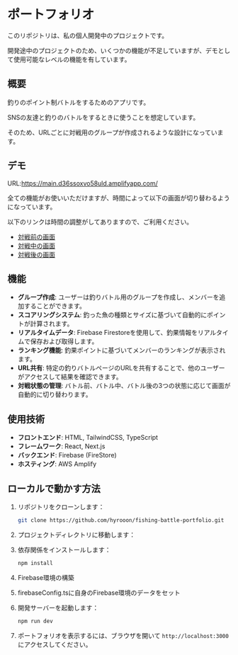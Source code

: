 # ポートフォリオ

このリポジトリは、私の個人開発中のプロジェクトです。

開発途中のプロジェクトのため、いくつかの機能が不足していますが、デモとして使用可能なレベルの機能を有しています。

## 概要

釣りのポイント制バトルをするためのアプリです。

SNSの友達と釣りのバトルをするときに使うことを想定しています。

そのため、URLごとに対戦用のグループが作成されるような設計になっています。


## デモ
URL:https://main.d36ssoxvo58uld.amplifyapp.com/

全ての機能がお使いいただけますが、時間によって以下の画面が切り替わるようになっています。

以下のリンクは時間の調整がしてありますので、ご利用ください。

- [対戦前の画面](https://main.d36ssoxvo58uld.amplifyapp.com/group/QfbPyQFokd136RJuAyut)
- [対戦中の画面](https://main.d36ssoxvo58uld.amplifyapp.com/group/SW8wmMA8IW3F7moQdJwr)
- [対戦後の画面](https://main.d36ssoxvo58uld.amplifyapp.com/group/5mW7ikH3GoVEMowtCotm)

## 機能

- **グループ作成**: ユーザーは釣りバトル用のグループを作成し、メンバーを追加することができます。
- **スコアリングシステム**: 釣った魚の種類とサイズに基づいて自動的にポイントが計算されます。
- **リアルタイムデータ**: Firebase Firestoreを使用して、釣果情報をリアルタイムで保存および取得します。
- **ランキング機能**: 釣果ポイントに基づいてメンバーのランキングが表示されます。
- **URL共有**: 特定の釣りバトルページのURLを共有することで、他のユーザーがアクセスして結果を確認できます。
- **対戦状態の管理**: バトル前、バトル中、バトル後の3つの状態に応じて画面が自動的に切り替わります。

## 使用技術

- **フロントエンド**: HTML, TailwindCSS, TypeScript
- **フレームワーク**: React, Next.js
- **バックエンド**: Firebase (FireStore)
- **ホスティング**: AWS Amplify


## ローカルで動かす方法

1. リポジトリをクローンします：
    ```bash
    git clone https://github.com/hyrooon/fishing-battle-portfolio.git
    ```
2. プロジェクトディレクトリに移動します：

3. 依存関係をインストールします：
    ```bash
    npm install
    ```

4. Firebase環境の構築

5. firebaseConfig.tsに自身のFirebase環境のデータをセット

6. 開発サーバーを起動します：
    ```bash
    npm run dev
    ```

7. ポートフォリオを表示するには、ブラウザを開いて `http://localhost:3000` にアクセスしてください。

